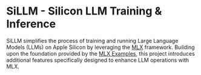 # SiLLM - Silicon LLM Training & Inference
SiLLM simplifies the process of training and running Large Language Models (LLMs) on Apple Silicon by leveraging the [MLX](https://github.com/ml-explore/mlx/) framework. Building upon the foundation provided by the [MLX Examples](https://github.com/ml-explore/mlx-examples), this project introduces additional features specifically designed to enhance LLM operations with MLX.